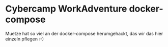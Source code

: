 # Cybercamp WorkAdventure docker-compose

Muetze hat so viel an der docker-compose herumgehackt, das wir das hier einzeln pflegen :-)
